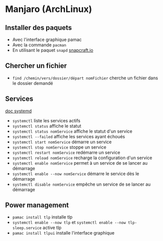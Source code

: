 # Manjaro (ArchLinux)

## Installer des paquets

* Avec l'interface graphique pamac
* Avec la commande `pacman`
* En utilisant le paquet `snapd` [snapcraft.io](https://snapcraft.io/docs/installing-snap-on-manjaro-linux)

## Chercher un fichier

* `find /chemin/vers/dossier/départ nomFichier` cherche un fichier dans le dossier demandé

## Services

[doc systemd](https://wiki.archlinux.org/index.php/Systemd#Using_units)

* `systemctl` liste les services actifs
* `systemctl status` affiche le statut
* `systemctl status nomService` affiche le statut d'un service
* `systemctl --failed` affiche les services ayant échoués
* `systemctl start nomService` démarre un service
* `systemctl stop nomService` stoppe un service
* `systemctl restart nomService` redémarre un service
* `systemctl reload nomService` recharge la configuration d'un service
* `systemctl enable nomService` permet à un service de se lancer au démarrage
* `systemctl enable --now nomService` démarre le service dès le démarrage
* `systemctl disable nomService` empêche un service de se lancer au démarrage

## Power management

* `pamac install tlp` installe tlp
* `systemctl enable --now tlp` et `systemctl enable --now tlp-sleep.service` active tlp
* `pamac install tlpui` installe l'interface graphique